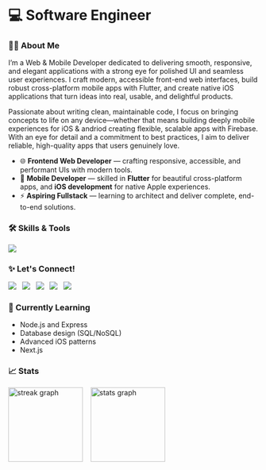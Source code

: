 # 💻 Software Engineer

<!-- Introduction & About-->
### 👨‍💻 About Me

  I’m a Web & Mobile Developer dedicated to delivering smooth, responsive, and elegant applications with a strong eye for polished UI and seamless user experiences. I craft modern, accessible front-end web interfaces, build robust cross-platform mobile apps with Flutter, and create native iOS applications that turn ideas into real, usable, and delightful products.

Passionate about writing clean, maintainable code, I focus on bringing concepts to life on any device—whether that means building deeply mobile  experiences for iOS & andriod creating flexible, scalable apps with Firebase. With an eye for detail and a commitment to best practices, I aim to deliver reliable, high-quality apps that users genuinely love.

- 🌐 **Frontend Web Developer** — crafting responsive, accessible, and performant UIs with modern tools.  
- 📱 **Mobile Developer** — skilled in **Flutter** for beautiful cross-platform apps, and **iOS development** for native Apple experiences.  
- ⚡ **Aspiring Fullstack** — learning to architect and deliver complete, end-to-end solutions.


### 🛠️ Skills & Tools
<img src="https://skillicons.dev/icons?i=figma,sass,javascript,typescript,react,flutter,dart,swift,firebase,supabase,git,notion" />

<!-- Social Links-->
### ✨ Let's Connect!

[<img src="https://img.shields.io/badge/X-000000?style=for-the-badge&logo=x&logoColor=white" />](https://x.com/techiedan_) &nbsp;
[<img src="https://img.shields.io/badge/Instagram-E4405F?style=for-the-badge&logo=instagram&logoColor=white" />](https://instagram.com/techiedan_/) &nbsp;
[<img src="https://img.shields.io/badge/LinkedIn-0077B5?style=for-the-badge&logo=linkedin&logoColor=white" />](https://linkedin.com/in/daniel-olaleye-16ab7b369/) &nbsp;
[<img src="https://img.shields.io/badge/Gmail-D14836?style=for-the-badge&logo=gmail&logoColor=white" />](mailto:danielolaleye064@gmail.com) &nbsp;
[<img src="https://img.shields.io/badge/Behance-1769FF?style=for-the-badge&logo=behance&logoColor=white" />](https://www.behance.net/techiedan_)


### 🌱 Currently Learning
- Node.js and Express
- Database design (SQL/NoSQL)
- Advanced iOS patterns
- Next.js


<!--My Streak Stats-->
### 📈 Stats
<div align="left">
  <img src="https://streak-stats.demolab.com?user=techie-dan&locale=en&mode=daily&theme=dracula&hide_border=false&border_radius=5&order=3" height="150" alt="streak graph" />
  &nbsp;&nbsp;
  <img src="https://github-readme-stats.vercel.app/api?username=techie-dan&hide_title=false&hide_rank=false&show_icons=true&include_all_commits=true&count_private=true&disable_animations=false&theme=dracula&locale=en&hide_border=false" height="150" alt="stats graph" />
</div>




















